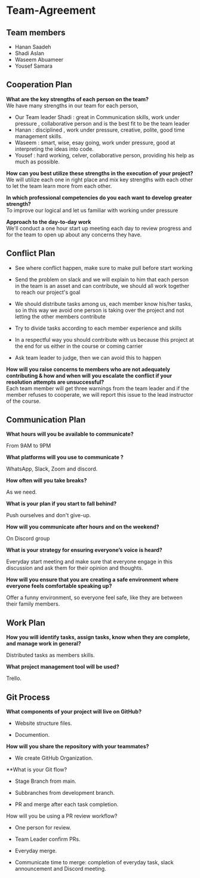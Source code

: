 # Team-Agreement

## Team members
- Hanan Saadeh
- Shadi Aslan
- Waseem Abuameer
- Yousef Samara

## Cooperation Plan
**What are the key strengths of each person on the team?**  
We have many strengths in our team for each person,  
- Our Team leader Shadi : great in Communication skills, work under pressure , collaborative person and is the best fit to be the team leader
- Hanan : disciplined ,  work under pressure, creative, polite, good time management skills.
- Waseem : smart, wise, esay going, work under pressure, good at interpreting the ideas into code.  
- Yousef : hard working, celver, collaborative person,  providing his help as much as possible. 


**How can you best utilize these strengths in the execution of your project?**   
We will utilize each one in right place and mix key strengths with each other to let the team learn more from each other. 

**In which professional competencies do you each want to develop greater strength?**  
To improve our logical and let us familiar with working under pressure

**Approach to the day-to-day work**  
We'll conduct a  one hour start up meeting each day to review progress and for the team to open up about any concerns they have.  

## Conflict Plan  
- See where conflict happen, make sure to make pull before start working

- Send the problem on slack and we will explain to him that each person in the team is an asset and can contribute, we should all work together to reach our project's goal

- We should distribute tasks among us, each member know his/her tasks, so in this way we avoid one person is taking over the project and not letting the other members contribute

- Try to divide tasks according to each member experience and skills

- In a respectful way you should contribute with us because this project at the end for us either in the course or coming carrier

- Ask team leader to judge, then we can avoid this to happen  


**How will you raise concerns to members who are not adequately contributing & how and when will you escalate the conflict if your resolution attempts are unsuccessful?**  
Each team member will get three warnings from the team leader and if the member refuses to cooperate, we will report this issue to the lead instructor of the course.

## Communication Plan

**What hours will you be available to communicate?**   

From 9AM to 9PM  

**What platforms will you use to communicate ?**  

WhatsApp, Slack, Zoom and discord.

**How often will you take breaks?**  

As we need.

**What is your plan if you start to fall behind?**

Push ourselves and don't give-up.

**How will you communicate after hours and on the weekend?**

On Discord group

**What is your strategy for ensuring everyone’s voice is heard?**

Everyday start meeting and make sure that everyone engage in this discussion and ask them for their opinion and thoughts.

**How will you ensure that you are creating a safe environment where everyone feels comfortable speaking up?**

Offer a funny environment, so everyone feel safe, like they are between their family members.

## Work Plan
**How you will identify tasks, assign tasks, know when they are complete, and manage work in general?**

Distributed tasks as members skills.

**What project management tool will be used?**

Trello.

## Git Process
**What components of your project will live on GitHub?**

- Website structure files.

- Documention.

**How will you share the repository with your teammates?**

- We create GitHub Organization.

**What is your Git flow?

- Stage Branch from main.

- Subbranches from development branch.

- PR and merge after each task completion.

How will you be using a PR review workflow?

- One person for review.

- Team Leader confirm PRs.

- Everyday merge.

- Communicate time to merge: completion of everyday task, slack announcement and Discord meeting.
